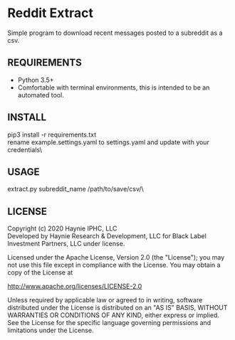 # Reddit Extract
Simple program to download recent messages posted to a subreddit as a csv.

## REQUIREMENTS
* Python 3.5+
* Comfortable with terminal environments, this is intended to be an automated tool.

## INSTALL
pip3 install -r requirements.txt\
rename example.settings.yaml to settings.yaml and update with your credentials\

## USAGE
extract.py subreddit_name /path/to/save/csv/\

## LICENSE
Copyright (c) 2020 Haynie IPHC, LLC\
Developed by Haynie Research & Development, LLC for Black Label Investment Partners, LLC under license.

Licensed under the Apache License, Version 2.0 (the "License");
you may not use this file except in compliance with the License.
You may obtain a copy of the License at

<http://www.apache.org/licenses/LICENSE-2.0>

Unless required by applicable law or agreed to in writing, software
distributed under the License is distributed on an "AS IS" BASIS,
WITHOUT WARRANTIES OR CONDITIONS OF ANY KIND, either express or implied.
See the License for the specific language governing permissions and
limitations under the License.
